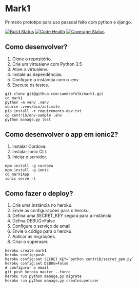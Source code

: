 # Mark1

Primeiro prototipo para uso pessoal feito com python e django.

[![Build Status](https://travis-ci.org/sandrofolk/mark1.svg?branch=master)](https://travis-ci.org/sandrofolk/mark1)
[![Code Health](https://landscape.io/github/sandrofolk/mark1/master/landscape.svg?style=flat)](https://landscape.io/github/sandrofolk/mark1/master)
[![Coverage Status](https://coveralls.io/repos/github/sandrofolk/mark1/badge.svg?branch=master)](https://coveralls.io/github/sandrofolk/mark1?branch=master)

## Como desenvolver?

1. Clone o repositório.
2. Crie um virtualenv com Python 3.5
3. Ative o virtualenv.
4. Instale as dependências.
5. Configure a instância com o .env
6. Execute os testes.

```console
git clone git@github.com:sandrofolk/mark1.git
cd mark1
python -m venv .venv
source .venv/bin/activate
pip install -r requirements-dev.txt
cp contrib/env-sample .env
python manage.py test
```


## Como desenvolver o app em ionic2?

1. Instalar Cordova.
2. Instalar Ionic CLI.
3. Iniciar o servidor.

```console
npm install -g cordova
npm install -g ionic
cd mark1App
ionic serve -l
```


## Como fazer o deploy?

1. Crie uma instância no heroku.
2. Envie as configurações para o heroku.
3. Defina uma SECRET_KEY segura para a instância.
4. Defina DEBUG=False
5. Configure o serviço de email.
6. Envie o código para o heroku.
7. Aplicar as migrações.
8. Criar o superuser.

```console
heroku create mark1
heroku config:push
heroku config:set SECRET_KEY=`python contrib/secret_gen.py`
heroku config:set DEBUG=False
# configurar o email
git push heroku master --force
heroku run python manage.py migrate
heroku run python manage.py createsuperuser
```